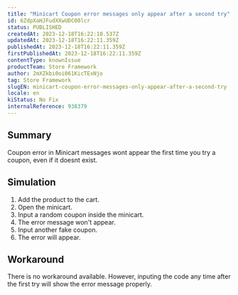 ```yaml
---
title: "Minicart Coupon error messages only appear after a second try"
id: 6ZdpXaHJFudXXwUDC00lcr
status: PUBLISHED
createdAt: 2023-12-18T16:22:10.537Z
updatedAt: 2023-12-18T16:22:11.359Z
publishedAt: 2023-12-18T16:22:11.359Z
firstPublishedAt: 2023-12-18T16:22:11.359Z
contentType: knownIssue
productTeam: Store Framework
author: 2mXZkbi0oi061KicTExNjo
tag: Store Framework
slugEN: minicart-coupon-error-messages-only-appear-after-a-second-try
locale: en
kiStatus: No Fix
internalReference: 938379
---
```


## Summary


Coupon error in Minicart messages wont appear the first time you try a coupon, even if it doesnt exist.


##

## Simulation



1. Add the product to the cart.
2. Open the minicart.
3. Input a random coupon inside the minicart.
4. The error message won't appear.
5. Input another fake coupon.
6. The error will appear.


##

## Workaround


There is no workaround available. However, inputing the code any time after the first try will show the error message properly.





